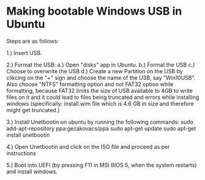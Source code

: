 # Making bootable Windows USB in Ubuntu

Steps are as follows:

1.) Insert USB.

2.) Format the USB:
  a.) Open "disks" app in Ubuntu.
  b.) Format the USB
  c.) Choose to overwrite the USB
  d.) Create a new Partition on the USB by clikcing on the "+" sign and choose the name of the USB, say "Win10USB". Also choose "NTFS" formatting option and  not FAT32 option while formatting, because FAT32 limits the size of USB available to 4GB to write files on it and it could lead to files being truncated and errors while installing windows (specifically: install.wim file which is 4.6 GB in size and therefore might get truncated.)

3.) Install Unetbootin on ubuntu by running the following commands:
sudo add-apt-repository ppa:gezakovacs/ppa
sudo apt-get update
sudo apt-get install unetbootin

4.) Open Unetbootin and click on the ISO file and proceed as per instructions

5.) Boot into UEFI (by pressing F11 in MSI BIOS 5, when the system restarts) and install windows.
